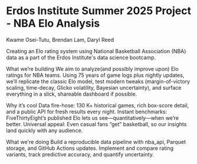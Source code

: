 # Erdos Institute Summer 2025 Project - NBA Elo Analysis

Kwame Osei-Tutu, Brendan Lam, Daryl Reed

Creating an Elo rating system using National Basketball Association (NBA) data as a part of the Erdos Institute's data science bootcamp.

What we’re building
We aim to analyze(and possibly improve upon) Elo ratings for NBA teams. Using 75 years of game logs plus nightly updates, we’ll replicate the classic Elo model, test modern tweaks (margin-of-victory scaling, time-decay, Glicko volatility, Bayesian uncertainty), and surface everything in a slick, shareable dashboard if possible.

Why it’s cool
Data fire-hose: 130 K+ historical games, rich box-score detail, and a public API for fresh results every night.
Instant benchmarks: FiveThirtyEight’s published Elo lets us see—quantitatively—when we’re better.
Universal appeal: Even casual fans “get” basketball, so our insights land quickly with any audience.

What we're doing
Build a reproducible data pipeline with nba_api, Parquet storage, and GitHub Actions updates.
Implement and compare rating variants, track predictive accuracy, and quantify uncertainty.

